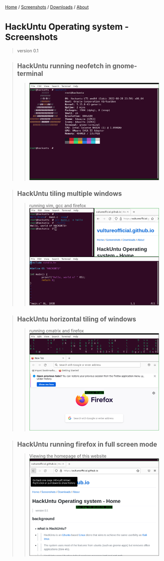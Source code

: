 [Home](https://vultureofficial.github.io/) / [Screenshots](Screenshots.md) / [Downloads](Downloads.md) / [About](About.md) 

# HackUntu Operating system - Screenshots
> version 0.1

> ## HackUntu running neofetch in gnome-terminal
>> ![screenshot01](./shot01/screen01.png)

> ## HackUntu tiling multiple windows
>> running vim, gcc and firefox
>> ![screenshot01](./shot01/screen02.png)


> ## HackUntu horizontal tiling of windows
>> running cmatrix and firefox
>> ![screenshot01](./shot01/screen03.png)

> ## HackUntu running firefox in full screen mode
>> Viewing the homepage of this website
>> ![screenshot01](./shot01/screen05.png)
